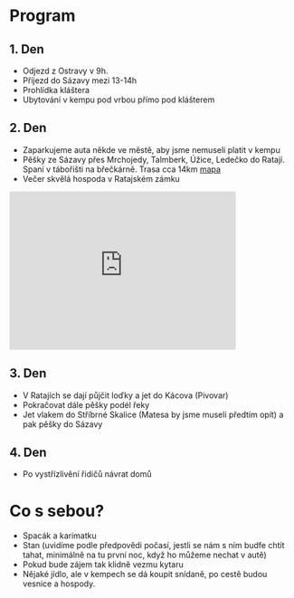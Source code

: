 # Program

## 1. Den

- Odjezd z Ostravy v 9h.
- Příjezd do Sázavy mezi 13-14h
- Prohlídka kláštera
- Ubytování v kempu pod vrbou přímo pod klášterem

## 2. Den

- Zaparkujeme auta někde ve městě, aby jsme nemuseli platit v kempu
- Pěšky ze Sázavy přes Mrchojedy, Talmberk, Úžice, Ledečko do Ratají. Spaní v tábořišti na břečkárně. Trasa cca 14km [mapa](https://mapy.cz/s/cocobobara)
- Večer skvělá hospoda v Ratajském zámku

<iframe style="border:none" src="https://frame.mapy.cz/s/kuvamedabo" width="400" height="280" frameborder="0"></iframe>


## 3. Den

- V Ratajích se dají půjčit loďky a jet do Kácova (Pivovar)
- Pokračovat dále pěšky podél řeky
- Jet vlakem do Stříbrné Skalice (Matesa by jsme museli předtím opít) a pak pěšky do Sázavy

## 4. Den

- Po vystřízlivění řidičů návrat domů

# Co s sebou?

- Spacák a karimatku
- Stan (uvidíme podle předpovědi počasí, jestli se nám s ním budfe chtít tahat, minimálně na tu první noc, když ho můžeme nechat v autě)
- Pokud bude zájem tak klidně vezmu kytaru
- Nějaké jídlo, ale v kempech se dá koupit snídaně, po cestě budou vesnice a hospody. 
